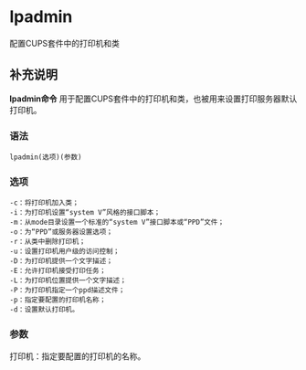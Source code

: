 lpadmin
===

配置CUPS套件中的打印机和类

## 补充说明

**lpadmin命令** 用于配置CUPS套件中的打印机和类，也被用来设置打印服务器默认打印机。

###  语法

```
lpadmin(选项)(参数)
```

###  选项

```
-c：将打印机加入类；
-i：为打印机设置“system V”风格的接口脚本；
-m：从mode目录设置一个标准的“system V”接口脚本或“PPD”文件；
-o：为“PPD”或服务器设置选项；
-r：从类中删除打印机；
-u：设置打印机用户级的访问控制；
-D：为打印机提供一个文字描述；
-E：允许打印机接受打印任务；
-L：为打印机位置提供一个文字描述；
-P：为打印机指定一个ppd描述文件；
-p：指定要配置的打印机名称；
-d：设置默认打印机。
```

###  参数

打印机：指定要配置的打印机的名称。


